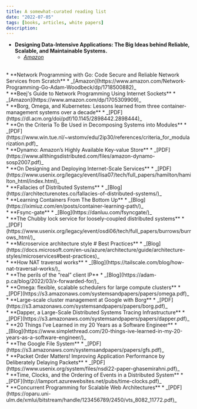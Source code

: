```yaml
---
title: A somewhat-curated reading list
date: "2022-07-05"
tags: [books, articles, white papers]
description: 
---
```


* **Designing Data-Intensive Applications: The Big Ideas behind Reliable, Scalable, and Maintainable Systems.**
    * _[Amazon](https://www.amazon.com/Designing-Data-Intensive-Applications-Reliable-Maintainable/dp/1449373321)_  
<br/>
* **Network Programming with Go: Code Secure and Reliable Network Services from Scratch**
    * _[Amazon](https://www.amazon.com/Network-Programming-Go-Adam-Woodbeck/dp/1718500882)_  
<br/>
* **Beej's Guide to Network Programming Using Internet Sockets**
    * _[Amazon](https://www.amazon.com/dp/1705309909)_  
<br/>
* **Borg, Omega, and Kubernetes: Lessons learned from three container-management systems over a decade**
    * _[PDF](https://dl.acm.org/doi/pdf/10.1145/2898442.2898444)_  
<br/>
* **On the Criteria To Be Used in Decomposing Systems into Modules**
    * _[PDF](https://www.win.tue.nl/~wstomv/edu/2ip30/references/criteria_for_modularization.pdf)_  
<br/>
* **Dynamo: Amazon’s Highly Available Key-value Store**
    * _[PDF](https://www.allthingsdistributed.com/files/amazon-dynamo-sosp2007.pdf)_  
<br/>
* **On Designing and Deploying Internet-Scale Services**
    * _[PDF](https://www.usenix.org/legacy/event/lisa07/tech/full_papers/hamilton/hamilton_html/index.html)_  
<br/>
* **Fallacies of Distributed Systems**
    * _[Blog](https://architecturenotes.co/fallacies-of-distributed-systems/)_  
<br/>
* **Learning Containers From The Bottom Up**
    * _[Blog](https://iximiuz.com/en/posts/container-learning-path/)_  
<br/>
* **Fsync-gate**
    * _[Blog](https://danluu.com/fsyncgate/)_  
<br/>
* **The Chubby lock service for loosely-coupled distributed systems**
    * _[PDF](https://www.usenix.org/legacy/event/osdi06/tech/full_papers/burrows/burrows_html/)_  
<br/>
* **Microservice architecture style # Best Practices**
    * _[Blog](https://docs.microsoft.com/en-us/azure/architecture/guide/architecture-styles/microservices#best-practices)_  
<br/>
* **How NAT traversal works**
    * _[Blog](https://tailscale.com/blog/how-nat-traversal-works/)_  
<br/>
* **The perils of the “real” client IP**
    * _[Blog](https://adam-p.ca/blog/2022/03/x-forwarded-for/)_  
<br/>
* **Omega: flexible, scalable schedulers for large compute clusters**
    * _[PDF](https://s3.amazonaws.com/systemsandpapers/papers/omega.pdf)_  
<br/>
* **Large-scale cluster management at Google with Borg**
    * _[PDF](https://s3.amazonaws.com/systemsandpapers/papers/borg.pdf)_  
<br/>
* **Dapper, a Large-Scale Distributed Systems Tracing Infrastructure**
    * _[PDF](https://s3.amazonaws.com/systemsandpapers/papers/dapper.pdf)_  
<br/>
* **20 Things I’ve Learned in my 20 Years as a Software Engineer**
    * _[Blog](https://www.simplethread.com/20-things-ive-learned-in-my-20-years-as-a-software-engineer/)_  
<br/>
* **The Google File System**
    * _[PDF](https://s3.amazonaws.com/systemsandpapers/papers/gfs.pdf)_  
<br/>
* **Packet Order Matters! Improving Application Performance by Deliberately Delaying Packets**
    * _[PDF](https://www.usenix.org/system/files/nsdi22-paper-ghasemirahni.pdf)_  
<br/>
* **Time, Clocks, and the Ordering of Events in a Distributed System**
    * _[PDF](http://lamport.azurewebsites.net/pubs/time-clocks.pdf)_  
<br/>
* **Concurrent Programming for Scalable Web Architectures**
    * _[PDF](https://oparu.uni-ulm.de/xmlui/bitstream/handle/123456789/2450/vts_8082_11772.pdf)_  
<br/>